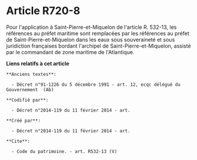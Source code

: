 # Article R720-8

Pour l'application à Saint-Pierre-et-Miquelon de l'article R. 532-13, les références au préfet maritime sont remplacées par
les références au préfet de Saint-Pierre-et-Miquelon dans les eaux sous souveraineté et sous juridiction françaises bordant
l'archipel de Saint-Pierre-et-Miquelon, assisté par le commandant de zone maritime de l'Atlantique.

**Liens relatifs à cet article**

	**Anciens textes**:

	  - Décret n°91-1226 du 5 décembre 1991 - art. 12, ecqc délégué du Gouvernement  (Ab)

	**Codifié par**:

	  - Décret n°2014-119 du 11 février 2014 - art.

	**Créé par**:

	  - Décret n°2014-119 du 11 février 2014 - art.

	**Cite**:

	  - Code du patrimoine. - art. R532-13 (V)
